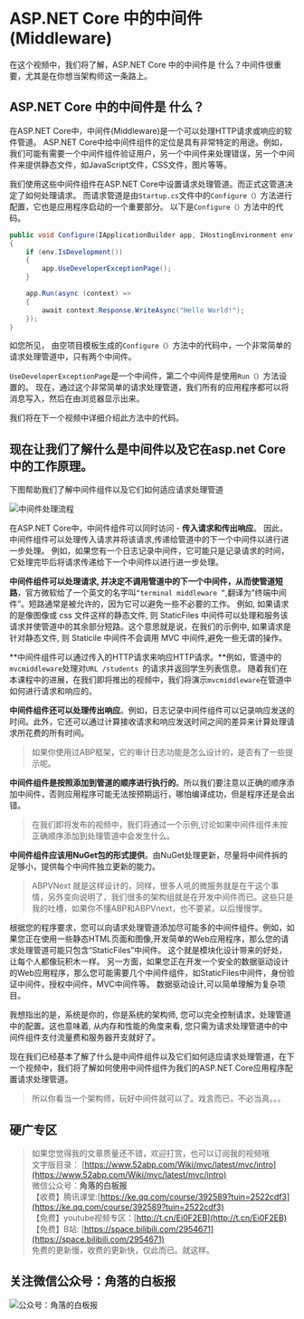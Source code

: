 # ASP.NET Core 中的中间件(Middleware)

在这个视频中，我们将了解，ASP.NET Core 中的中间件是 什么？中间件很重要，尤其是在你想当架构师这一条路上。


## ASP.NET Core 中的中间件是 什么？

在ASP.NET Core中，中间件(Middleware)是一个可以处理HTTP请求或响应的软件管道。
ASP.NET Core中给中间件组件的定位是具有非常特定的用途。例如，我们可能有需要一个中间件组件验证用户，另一个中间件来处理错误，另一个中间件来提供静态文件，如JavaScript文件，CSS文件，图片等等。

 
我们使用这些中间件组件在ASP.NET Core中设置请求处理管道。而正式这管道决定了如何处理请求。
而请求管道是由``Startup.cs``文件中的```Configure（）```方法进行配置，它也是应用程序启动的一个重要部分。
以下是```Configure（）```方法中的代码。
```csharp
public void Configure(IApplicationBuilder app, IHostingEnvironment env)
{
    if (env.IsDevelopment())
    {
        app.UseDeveloperExceptionPage();
    }

    app.Run(async (context) =>
    {
        await context.Response.WriteAsync("Hello World!");
    });
}
```
如您所见， 由空项目模板生成的```Configure（）```方法中的代码中，一个非常简单的请求处理管道中，只有两个中间件。




```UseDeveloperExceptionPage```是一个中间件，第二个中间件是使用```Run（）```方法设置的。
现在，通过这个非常简单的请求处理管道，我们所有的应用程序都可以将消息写入，然后在由浏览器显示出来。

我们将在下一个视频中详细介绍此方法中的代码。

## 现在让我们了解什么是中间件以及它在asp.net Core 中的工作原理。 

下图帮助我们了解中间件组件以及它们如何适应请求处理管道 

![中间件处理流程](https://upload-images.jianshu.io/upload_images/1979022-ffab02c669e4c8b2.png)

在ASP.NET Core中，中间件组件可以同时访问 - **传入请求和传出响应**。
因此，中间件组件可以处理传入请求并将该请求,传递给管道中的下一个中间件以进行进一步处理。
例如，如果您有一个日志记录中间件，它可能只是记录请求的时间，它处理完毕后将请求传递给下一个中间件以进行进一步处理。

**中间件组件可以处理请求, 并决定不调用管道中的下一个中间件，从而使管道短路**，官方微软给了一个英文的名字叫```“terminal middleware ”```,翻译为“终端中间件”。短路通常是被允许的，因为它可以避免一些不必要的工作。 
例如, 如果请求的是像图像或 css 文件这样的静态文件, 则 StaticFiles 中间件可以处理和服务该请求并使管道中的其余部分短路。这个意思就是说，在我们的示例中, 如果请求是针对静态文件, 则 Staticile 中间件不会调用 MVC 中间件,避免一些无谓的操作。

 
**中间件组件可以通过传入的HTTP请求来响应HTTP请求。**例如，管道中的```mvcmiddleware```处理对```URL /students ```的请求并返回学生列表信息。
随着我们在本课程中的进展，在我们即将推出的视频中，我们将演示```mvcmiddleware```在管道中如何进行请求和响应的。 


**中间件组件还可以处理传出响应**。例如，日志记录中间件组件可以记录响应发送的时间。此外，它还可以通过计算接收请求和响应发送时间之间的差异来计算处理请求所花费的所有时间。

> 如果你使用过ABP框架，它的审计日志功能是怎么设计的，是否有了一些提示呢。

**中间件组件是按照添加到管道的顺序进行执行的**。所以我们要注意以正确的顺序添加中间件，否则应用程序可能无法按预期运行，哪怕编译成功，但是程序还是会出错。

> 在我们即将发布的视频中，我们将通过一个示例,讨论如果中间件组件未按正确顺序添加到处理管道中会发生什么。 

**中间件组件应该用NuGet包的形式提供**。由NuGet处理更新，尽量将中间件拆的足够小，提供每个中间件独立更新的能力。

> ABPVNext 就是这样设计的，同样，很多人吼的微服务就是在干这个事情，另外变向说明了，我们很多的架构组就是在开发中间件而已。这些只是我的吐槽，如果你不懂ABP和ABPVnext，也不要紧。以后慢慢学。


根据您的程序要求，您可以向请求处理管道添加尽可能多的中间件组件。例如，如果您正在使用一些静态HTML页面和图像,开发简单的Web应用程序，那么您的请求处理管道可能只包含“StaticFiles”中间件。 这个就是模块化设计带来的好处，让每个人都像玩积木一样。
另一方面，如果您正在开发一个安全的数据驱动设计的Web应用程序，那么您可能需要几个中间件组件，如StaticFiles中间件，身份验证中间件，授权中间件，MVC中间件等。  数据驱动设计,可以简单理解为复杂项目。

 
我想指出的是，系统是你的，你是系统的架构师, 您可以完全控制请求，处理管道中的配置。这也意味着, 从内存和性能的角度来看, 您只需为请求处理管道中的中间件组件支付流量费和服务器开支就好了。



现在我们已经基本了解了什么是中间件组件以及它们如何适应请求处理管道，在下一个视频中，我们将了解如何使用中间件组件为我们的ASP.NET Core应用程序配置请求处理管道。 

> 所以你看当一个架构师，玩好中间件就可以了。戏言而已，不必当真。。。



## 硬广专区

> 如果您觉得我的文章质量还不错，欢迎打赏，也可以订阅我的视频哦 </br>
> 文字版目录： [https://www.52abp.com/Wiki/mvc/latest/mvc/intro](https://www.52abp.com/Wiki/mvc/latest/mvc/intro) </br>
> 微信公众号：**角落的白板报** </br>
> 【收费】腾讯课堂:[https://ke.qq.com/course/392589?tuin=2522cdf3](https://ke.qq.com/course/392589?tuin=2522cdf3) </br>
> 【免费】youtube视频专区：[http://t.cn/Ei0F2EB](http://t.cn/Ei0F2EB) </br>
>【免费】B站: [https://space.bilibili.com/2954671](https://space.bilibili.com/2954671) </br>
>免费的更新慢，收费的更新快，仅此而已。就这样。 </br>


## 关注微信公众号：角落的白板报
![公众号：角落的白板报](https://upload-images.jianshu.io/upload_images/1979022-f19c505c18160c16.png)















